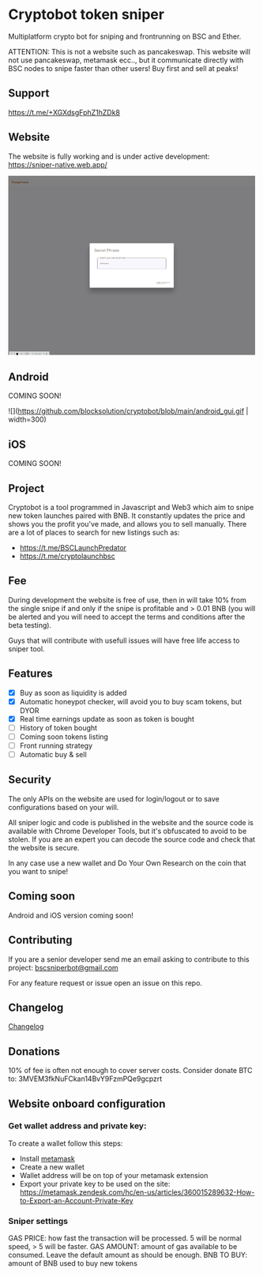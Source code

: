 # Cryptobot token sniper

Multiplatform crypto bot for sniping and frontrunning on BSC and Ether.

ATTENTION: This is not a website such as pancakeswap. This website will not use pancakeswap, metamask ecc.., but it communicate directly with BSC nodes to snipe faster than other users! Buy first and sell at peaks!

## Support

https://t.me/+XGXdsgFphZ1hZDk8

## Website

The website is fully working and is under active development: https://sniper-native.web.app/

![Alt Text](https://github.com/blocksolution/cryptobot/blob/main/gui.gif)

## Android

COMING SOON!

![](https://github.com/blocksolution/cryptobot/blob/main/android_gui.gif | width=300)

## iOS

COMING SOON!

## Project

Cryptobot is a tool programmed in Javascript and Web3 which aim to snipe new token launches paired with BNB. It constantly updates the price and shows you the profit you've made, and allows you to sell manually. 
There are a lot of places to search for new listings such as:

 - https://t.me/BSCLaunchPredator
 - https://t.me/cryptolaunchbsc

## Fee

During development the website is free of use, then in will take 10% from the single snipe if and only if the snipe is profitable and > 0.01 BNB (you will be alerted and you will need to accept the terms and conditions after the beta testing).

Guys that will contribute with usefull issues will have free life access to sniper tool.

## Features

- [x] Buy as soon as liquidity is added
- [x] Automatic honeypot checker, will avoid you to buy scam tokens, but DYOR
- [x] Real time earnings update as soon as token is bought
- [ ] History of token bought
- [ ] Coming soon tokens listing
- [ ] Front running strategy
- [ ] Automatic buy & sell

## Security

The only APIs on the website are used for login/logout or to save configurations based on your will.

All sniper logic and code is published in the website and the source code is available with Chrome Developer Tools, but it's obfuscated to avoid to be stolen. If you are an expert you can decode the source code and check that the website is secure.

In any case use a new wallet and Do Your Own Research on the coin that you want to snipe!

## Coming soon

Android and iOS version coming soon!

## Contributing

If you are a senior developer send me an email asking to contribute to this project: bscsniperbot@gmail.com

For any feature request or issue open an issue on this repo.

## Changelog

[Changelog](https://github.com/blocksolution/cryptobot/blob/main/CHANGELOG.md)

## Donations

10% of fee is often not enough to cover server costs. Consider donate BTC to: 3MVEM3fkNuFCkan14BvY9FzmPQe9gcpzrt

## Website onboard configuration

### Get wallet address and private key:

To create a wallet follow this steps:

 - Install [metamask](https://metamask.io/download)
 - Create a new wallet
 - Wallet address will be on top of your metamask extension
 - Export your private key to be used on the site: https://metamask.zendesk.com/hc/en-us/articles/360015289632-How-to-Export-an-Account-Private-Key

### Sniper settings

GAS PRICE: how fast the transaction will be processed. 5 will be normal speed, > 5 will be faster.
GAS AMOUNT: amount of gas available to be consumed. Leave the default amount as should be enough.
BNB TO BUY: amount of BNB used to buy new tokens
